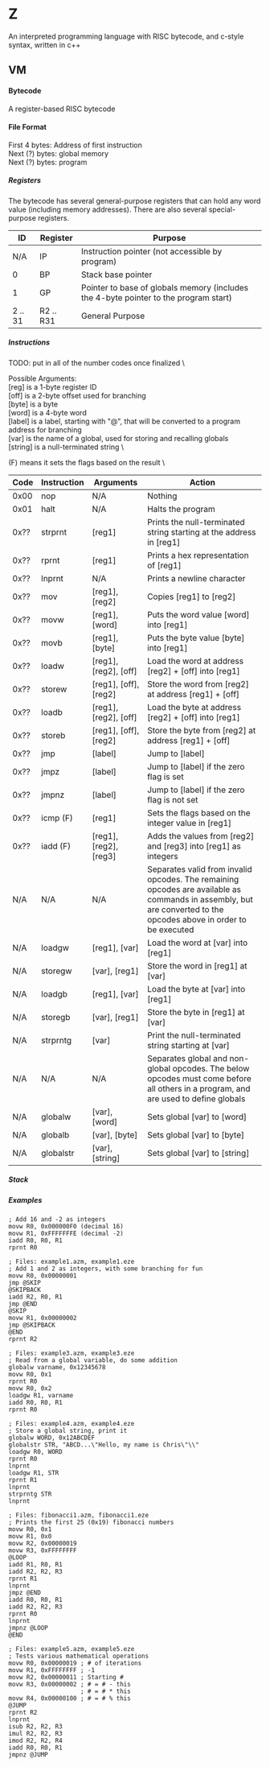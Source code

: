 # Z
An interpreted programming language with RISC bytecode, and c-style syntax, written in c++

## VM
#### Bytecode
A register-based RISC bytecode

#### File Format
First 4 bytes: Address of first instruction \
Next (?) bytes: global memory \
Next (?) bytes: program

##### Registers
The bytecode has several general-purpose registers that can hold any word value (including memory addresses).
There are also several special-purpose registers.

ID      | Register      | Purpose
---     | ---           | ---
N/A     | IP            | Instruction pointer (not accessible by program)
0       | BP            | Stack base pointer
1       | GP            | Pointer to base of globals memory (includes the 4-byte pointer to the program start)
2 .. 31 | R2 .. R31     | General Purpose


##### Instructions

TODO: put in all of the number codes once finalized \

Possible Arguments: \
[reg] is a 1-byte register ID \
[off] is a 2-byte offset used for branching \
[byte] is a byte \
[word] is a 4-byte word \
[label] is a label, starting with "@", that will be converted to a program address for branching \
[var] is the name of a global, used for storing and recalling globals \
[string] is a null-terminated string \

(F) means it sets the flags based on the result \

Code    | Instruction   | Arguments                 | Action
---     | ---           | ---                       | ---
0x00    | nop           | N/A                       | Nothing
0x01    | halt          | N/A                       | Halts the program
0x??    | strprnt       | [reg1]                    | Prints the null-terminated string starting at the address in [reg1]
0x??    | rprnt         | [reg1]                    | Prints a hex representation of [reg1]
0x??    | lnprnt        | N/A                       | Prints a newline character
0x??    | mov           | [reg1], [reg2]            | Copies [reg1] to [reg2]
0x??    | movw          | [reg1], [word]            | Puts the word value [word] into [reg1]
0x??    | movb          | [reg1], [byte]            | Puts the byte value [byte] into [reg1]
0x??    | loadw         | [reg1], [reg2], [off]     | Load the word at address [reg2] + [off] into [reg1] 
0x??    | storew        | [reg1], [off], [reg2]     | Store the word from [reg2] at address [reg1] + [off]
0x??    | loadb         | [reg1], [reg2], [off]     | Load the byte at address [reg2] + [off] into [reg1] 
0x??    | storeb        | [reg1], [off], [reg2]     | Store the byte from [reg2] at address [reg1] + [off]
0x??    | jmp           | [label]                   | Jump to [label]
0x??    | jmpz          | [label]                   | Jump to [label] if the zero flag is set
0x??    | jmpnz         | [label]                   | Jump to [label] if the zero flag is not set
0x??    | icmp      (F) | [reg1]                    | Sets the flags based on the integer value in [reg1]
0x??    | iadd      (F) | [reg1], [reg2], [reg3]    | Adds the values from [reg2] and [reg3] into [reg1] as integers
N/A     | N/A           | N/A                       | Separates valid from invalid opcodes. The remaining opcodes are available as commands in assembly, but are converted to the opcodes above in order to be executed
N/A     | loadgw        | [reg1], [var]             | Load the word at [var] into [reg1]
N/A     | storegw       | [var], [reg1]             | Store the word in [reg1] at [var]
N/A     | loadgb        | [reg1], [var]             | Load the byte at [var] into [reg1]
N/A     | storegb       | [var], [reg1]             | Store the byte in [reg1] at [var]
N/A     | strprntg      | [var]                     | Print the null-terminated string starting at [var]
N/A     | N/A           | N/A                       | Separates global and non-global opcodes. The below opcodes must come before all others in a program, and are used to define globals
N/A     | globalw       | [var], [word]             | Sets global [var] to [word]
N/A     | globalb       | [var], [byte]             | Sets global [var] to [byte]
N/A     | globalstr     | [var], [string]           | Sets global [var] to [string]

##### Stack

##### Examples
```
; Add 16 and -2 as integers
movw R0, 0x000000F0 (decimal 16)
movw R1, 0xFFFFFFFE (decimal -2)
iadd R0, R0, R1
rprnt R0
```
```
; Files: example1.azm, example1.eze
; Add 1 and 2 as integers, with some branching for fun
movw R0, 0x00000001
jmp @SKIP
@SKIPBACK
iadd R2, R0, R1
jmp @END
@SKIP
movw R1, 0x00000002
jmp @SKIPBACK
@END
rprnt R2
```
```
; Files: example3.azm, example3.eze
; Read from a global variable, do some addition
globalw varname, 0x12345678
movw R0, 0x1
rprnt R0
movw R0, 0x2
loadgw R1, varname
iadd R0, R0, R1
rprnt R0
```
```
; Files: example4.azm, example4.eze
; Store a global string, print it
globalw WORD, 0x12ABCDEF
globalstr STR, "ABCD...\"Hello, my name is Chris\"\\"
loadgw R0, WORD
rprnt R0
lnprnt
loadgw R1, STR
rprnt R1
lnprnt
strprntg STR
lnprnt
```
```
; Files: fibonacci1.azm, fibonacci1.eze
; Prints the first 25 (0x19) fibonacci numbers
movw R0, 0x1
movw R1, 0x0
movw R2, 0x00000019
movw R3, 0xFFFFFFFF
@LOOP
iadd R1, R0, R1
iadd R2, R2, R3
rprnt R1
lnprnt
jmpz @END
iadd R0, R0, R1
iadd R2, R2, R3
rprnt R0
lnprnt
jmpnz @LOOP
@END
```
```
; Files: example5.azm, example5.eze
; Tests various mathematical operations
movw R0, 0x00000019 ; # of iterations
movw R1, 0xFFFFFFFF ; -1
movw R2, 0x00000011 ; Starting #
movw R3, 0x00000002 ; # = # - this
                    ; # = # * this
movw R4, 0x00000100 ; # = # % this
@JUMP
rprnt R2
lnprnt
isub R2, R2, R3
imul R2, R2, R3
imod R2, R2, R4
iadd R0, R0, R1
jmpnz @JUMP
```